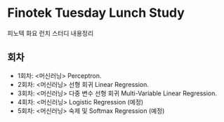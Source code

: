 # Finotek Tuesday Lunch Study
피노텍 화요 런치 스터디 내용정리

## 회차
* 1회차: <머신러닝> Perceptron.
* 2회차: <머신러닝> 선형 회귀 Linear Regression.
* 3회차: <머신러닝> 다중 변수 선형 회귀 Multi-Variable Linear Regression.
* 4회차: <머신러닝> Logistic Regression (예정)
* 5회차: <머신러닝> 숙제 및 Softmax Regression (예정)
